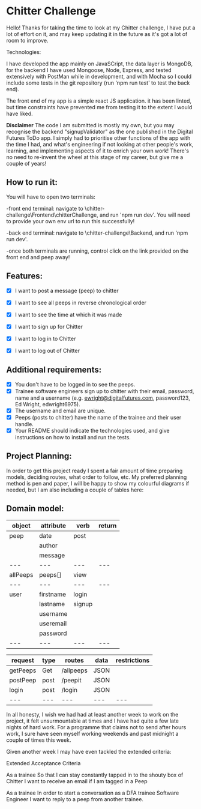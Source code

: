 Chitter Challenge
=================

Hello! Thanks for taking the time to look at my Chitter challenge, I have put a lot of effort on it, and may keep updating it in the future as it's got a lot of room to improve.

Technologies: 

I have developed the app mainly on JavaSCript, the data layer is MongoDB, for the backend I have used Mongoose, Node, Express, and tested extensively with PostMan while in development, and with Mocha so I could include some tests in the git repository (run 'npm run test' to test the back end).

The front end of my app is a simple react JS application. it has been linted, but time constraints have prevented me from testing it to the extent I would have liked.

**Disclaimer**
The code I am submitted is mostly my own, but you may recognise the backend "signupValidator"  as the one published in the Digital Futures ToDo app. I simply had to prioritise other functions of the app with the time I had, and what's engineering if not looking at other people's work, learning, and implementing aspects of it to enrich your own work! There's no need to re-invent the wheel at this stage of my career, but give me a couple of years!



How to run it:
-------
You will have to open two terminals:

-front end terminal: navigate to \chitter-challenge\Frontend\chitterChallenge, and run 'npm run dev'.
You will need to provide your own env url to run this successfully!

-back end terminal: navigate to \chitter-challenge\Backend, and run 'npm run dev'.

-once both terminals are running, control click on the link provided on the front end and peep away!


Features:
-------

- [x] I want to post a message (peep) to chitter

- [x] I want to see all peeps in reverse chronological order

- [x] I want to see the time at which it was made

- [x] I want to sign up for Chitter

- [x] I want to log in to Chitter

- [x] I want to log out of Chitter

Additional requirements:
------
- [x]  You don't have to be logged in to see the peeps.
- [x]  Trainee software engineers sign up to chitter with their email, password, name and a username (e.g. ewright@digitalfutures.com, password123, Ed Wright, edwright6975).
- [x] The username and email are unique.
- [x] Peeps (posts to chitter) have the name of the trainee and their user handle.
- [x] Your README should indicate the technologies used, and give instructions on how to install and run the tests.

Project Planning:
------
In order to get this project ready I spent a fair amount of time preparing models, deciding routes, what order to follow, etc. My preferred planning method is pen and paper, I will be happy to show my colourful diagrams if needed, but I am also including a couple of tables here:

Domain model:
-----
|  object |  attribute | verb   |  return |
|   ---   |     ---    |    --- |    ---  |
| peep    |   date     | post   |         |   
|         |   author   |        |         |   
|         |   message  |        |         |   
|   ---   |     ---    |    --- |   ---   |
| allPeeps| peeps[]    | view   |         |
|   ---   |     ---    |    --- |   ---   |
| user    |  firstname | login  |         |
|         |  lastname  | signup |         |
|         |  username  |        |         |
|         |  useremail |        |         |
|         |  password  |        |         |
|   ---   |     ---    |    --- |   ---   |

| request | type       | routes    | data    | restrictions|
|   ---   |     ---    |    ---    |   ---   |     ---     |
| getPeeps| Get        | /allpeeps |  JSON   |             |
| postPeep| post       | /peepit   |  JSON   |             |
| login   | post       | /login    |  JSON   |             |
|   ---   |     ---    |    ---    |   ---   |     ---     |

In all honesty, I wish we had had at least another week to work on the project, it felt unsurmountable at times and I have had quite a few late nights of hard work. For a programme that claims not to send after hours work, I sure have seen myself working weekends and past midnight a couple of times this week.

Given another week I may have even tackled the extended criteria:

Extended Acceptance Criteria

As a trainee
So that I can stay constantly tapped in to the shouty box of Chitter
I want to receive an email if I am tagged in a Peep

As a trainee
In order to start a conversation as a DFA trainee Software Engineer
I want to reply to a peep from another trainee.

